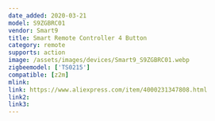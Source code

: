 ```yaml
---
date_added: 2020-03-21
model: S9ZGBRC01
vendor: Smart9
title: Smart Remote Controller 4 Button
category: remote
supports: action
image: /assets/images/devices/Smart9_S9ZGBRC01.webp
zigbeemodel: ['TS0215']
compatible: [z2m]
mlink: 
link: https://www.aliexpress.com/item/4000231347808.html
link2: 
link3: 
---
```

